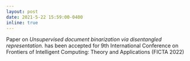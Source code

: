 ```yaml
---
layout: post
date: 2021-5-22 15:59:00-0400
inline: true
---
```

Paper on *Unsupervised document binarization via disentangled representation.* has been accepted for 9th International Conference on Frontiers of Intelligent Computing: Theory and Applications (FICTA 2022)
